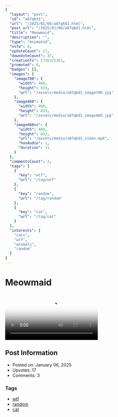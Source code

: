 ```yaml
---
{
  "layout": "post",
  "id": "a87q6d1",
  "url": "/2025/01/06/a87q6d1.html",
  "post_url": "/2025/01/06/a87q6d1.html",
  "title": "Meowmaid",
  "description": "",
  "type": "Animated",
  "nsfw": 0,
  "upVoteCount": 17,
  "downVoteCount": 37,
  "creationTs": 1736125361,
  "promoted": 0,
  "badges": [],
  "images": {
    "image700": {
      "width": 460,
      "height": 833,
      "url": "/assets/media/a87q6d1_image700.jpg"
    },
    "image460": {
      "width": 460,
      "height": 833,
      "url": "/assets/media/a87q6d1_image460.jpg"
    },
    "image460sv": {
      "width": 460,
      "height": 832,
      "url": "/assets/media/a87q6d1_video.mp4",
      "hasAudio": 1,
      "duration": 11
    }
  },
  "commentsCount": 3,
  "tags": [
    {
      "key": "wtf",
      "url": "/tag/wtf"
    },
    {
      "key": "random",
      "url": "/tag/random"
    },
    {
      "key": "cat",
      "url": "/tag/cat"
    }
  ],
  "interests": [
    "cats",
    "wtf",
    "animals",
    "random"
  ]
}
---
```


# Meowmaid

<video controls playsinline loop poster="/assets/media/a87q6d1_image460.jpg">
  <source src="/assets/media/a87q6d1_video.mp4" type="video/mp4">
  Your browser does not support the video tag.
</video>

## Post Information

- Posted on: January 06, 2025
- Upvotes: 17
- Comments: 3

### Tags

- [wtf](/tag/wtf)
- [random](/tag/random)
- [cat](/tag/cat)
